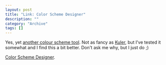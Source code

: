 ```yaml
--- 
layout: post 
title: "Link: Color Scheme Designer"
description: ""
category: "Archive"
tags: []
---  
```

Yes, yet <a href="http://colorschemedesigner.com/">another colour scheme tool</a>. Not as fancy as <a href="http://phun-ky.net/2010/03/link-kuler-by-adobe">Kuler</a>, but I've tested it somewhat and I find this a bit better. Don't ask me why, but I just do ;) 
 


<a href="http://colorschemedesigner.com/">Color Scheme Designer</a>.

